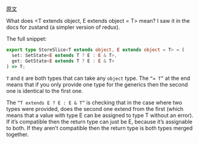 [原文](https://www.reddit.com/r/typescript/comments/v19vuo/what_does_t_extends_object_e_extends_object_t_mean/)

What does <T extends object, E extends object = T> mean?
I saw it in the docs for zustand (a simpler version of redux).

The full snippet:
```ts
export type StoreSlice<T extends object, E extends object = T> = (
  set: SetState<E extends T ? E : E & T>,
  get: GetState<E extends T ? E : E & T>
) => T;       
``` 

`T` and `E` are both types that can take any `object` type. The `“= T”` at the end means that if you only provide one type for the generics then the second one is identical to the first one.

The `“T extends E ? E : E & T”` is checking that in the case where two types were provided, does the second one extend from the first (which means that a value with type E can be assigned to type T without an error). If it’s compatible then the return type can just be E, because it’s assignable to both. If they aren’t compatible then the return type is both types merged together.